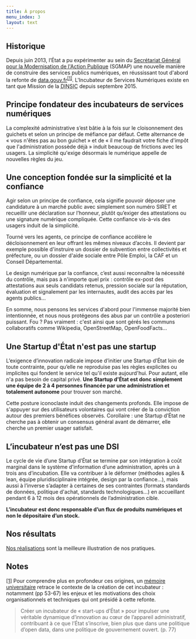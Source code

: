 ```yaml
---
title: À propos
menu_index: 3
layout: text
---
```


## Historique

Depuis juin 2013, l’État a pu expérimenter au sein du [Secrétariat Général pour la Modernisation de l'Action Publique](https://modernisation.gouv.fr) (SGMAP) une nouvelle manière de construire des services publics numériques, en réussissant tout d'abord la refonte de [data.gouv.fr](https://data.gouv.fr)<sup><a href="#fn1" id="r1">[1]</a></sup>.  L'Incubateur de Services Numériques existe en tant que Mission de la <abbr title="Direction interministérielle du numérique et du système d'information et de communication">DINSIC</abbr> depuis septembre 2015.

## Principe fondateur des incubateurs de services numériques

La complexité administrative s’est bâtie à la fois sur le cloisonnement des guichets et selon un principe de méfiance par défaut. Cette alternance de « vous n'êtes pas au bon guichet » et de « il me faudrait votre fiche d'impôt que l'administration possède déjà » induit beaucoup de frictions avec les usagers. La simplicité qu'exige désormais le numérique appelle de nouvelles règles du jeu.

## Une conception fondée sur la simplicité et la confiance

Agir selon un principe de confiance, cela signifie pouvoir déposer une candidature à un marché public avec simplement son numéro SIRET et recueillir une déclaration sur l’honneur, plutôt qu’exiger des attestations ou une signature numérique compliquée. Cette confiance vis-à-vis des usagers induit de la simplicité.

Tourné vers les agents, ce principe de confiance accélère le décloisonnement en leur offrant les mêmes niveaux d’accès. Il devient par exemple possible d'instruire un dossier de subvention entre collectivités et préfecture, ou un dossier d'aide sociale entre Pôle Emploi, la CAF et un Conseil Départemental.

Le design numérique par la confiance, c’est aussi reconnaître la nécessité du contrôle, mais pas à n'importe quel prix : contrôle ex-post des attestations aux seuls candidats retenus, pression sociale sur la réputation, évaluation et signalement par les internautes, audit des accès par les agents publics…

En somme, nous pensons les services d'abord pour l'immense majorité bien intentionnée, et nous nous protégeons des abus par un contrôle a posteriori puissant. Fou ? Pas vraiment : c'est ainsi que sont gérés les communs collaboratifs comme Wikipedia, OpenStreetMap, OpenFoodFacts…

## Une Startup d'État n'est pas une startup

L’exigence d’innovation radicale impose d’initier une Startup d’État loin de toute contrainte, pour qu’elle ne reproduise pas les règles explicites ou implicites qui fondent le service tel qu'il existe aujourd'hui. Pour autant, elle n'a pas besoin de capital privé. **Une Startup d'État est donc simplement une équipe de 2 à 4 personnes financée par une administration et totalement autonome** pour trouver son marché.

Cette posture iconoclaste induit des changements profonds. Elle impose de s'appuyer sur des utilisateurs volontaires qui vont créer de la conviction autour des premiers bénéfices observés. Corollaire : une Startup d’État ne cherche pas à obtenir un consensus général avant de démarrer, elle cherche un premier usager satisfait.


## L’incubateur n’est pas une DSI

Le cycle de vie d’une Startup d’État se termine par son intégration à coût marginal dans le système d’information d’une administration, après un à trois ans d’incubation. Elle va contribuer à le déformer (méthodes agiles & lean, équipe pluridisciplinaire intégrée, design par la confiance…), mais aussi à l’inverse s’adapter à certaines de ses contraintes (formats standards de données, politique d'achat, standards technologiques…) en accueillant pendant 6 à 12 mois des opérationnels de l’administration cible.

**L’incubateur est donc responsable d’un flux de produits numériques et non le dépositaire d’un stock.**


## Nos résultats

[Nos réalisations](/startups) sont la meilleure illustration de nos pratiques.

## Notes

<span id="fn1"><a href="#r1">[1]</a></span> Pour comprendre plus en profondeur ces origines, un [mémoire universitaire](https://raw.github.com/wiki/sgmap/beta.gouv.fr/memoire-azoulay.pdf) retrace le contexte de la création de cet incubateur : notamment (pp 53-67) les enjeux et les motivations des choix organisationnels et techniques qui ont présidé à cette refonte.

> Créer un incubateur de « start-ups d’État » pour impulser une véritable dynamique d’innovation au cœur de l’appareil administratif, contribuant à ce que l’État s’inscrive, bien plus que dans une politique d’open data, dans une politique de gouvernement ouvert. (p. 77)
